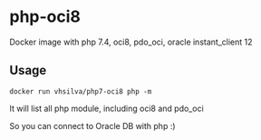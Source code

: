 # php-oci8

Docker image with php 7.4, oci8, pdo_oci, oracle instant_client 12


## Usage

```
docker run vhsilva/php7-oci8 php -m
```

It will list all php module, including oci8 and pdo_oci

So you can connect to Oracle DB with php :)

